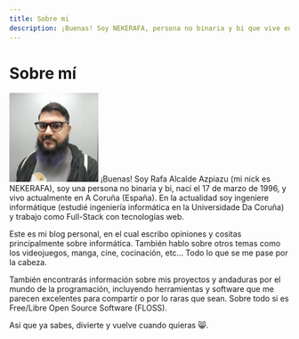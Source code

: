 ```yaml
---
title: Sobre mi
description: ¡Buenas! Soy NEKERAFA, persona no binaria y bi que vive en A Coruña, Soy ingeniere informátique y hago cositas de cacharreo, cocinación y más.
---
```


# Sobre mí

<img class="me" src="/images/avatar.webp" width="160" height="160" alt="Mi imagen"> ¡Buenas! Soy Rafa Alcalde Azpiazu (mi nick es NEKERAFA), soy una persona no binaria y bi, nací el 17 de marzo de 1996, y vivo actualmente en A Coruña (España). En la actualidad soy ingeniere informátique (estudié ingeniería informática en la Universidade Da Coruña) y trabajo como Full-Stack con tecnologías web.

Este es mi blog personal, en el cual escribo opiniones y cositas principalmente sobre informática. También hablo sobre otros temas como los videojuegos, manga, cine, cocinación, etc... Todo lo que se me pase por la cabeza.

También encontrarás información sobre mis proyectos y andaduras por el mundo de la programación, incluyendo herramientas y software que me parecen excelentes para compartir o por lo raras que sean. Sobre todo si es Free/Libre Open Source Software (FLOSS).

Así que ya sabes, divierte y vuelve cuando quieras 😸.
